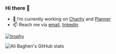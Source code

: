 <!--
**khodealib/khodealib** is a ✨ _special_ ✨ repository because its `README.md` (this file) appears on your GitHub profile.

Here are some ideas to get you started:

- 🔭 I’m currently working on ...
- 🌱 I’m currently learning ...
- 👯 I’m looking to collaborate on ...
- 🤔 I’m looking for help with ...
- 💬 Ask me about ...
- 📫 How to reach me: ...
- 😄 Pronouns: ...
- ⚡ Fun fact: ...
-->
### Hi there 👋 

- 🔭 I’m currently working on [Charity](https://github.com/khodealib/charity) and [Planner](https://github.com/khodealib/planner_backend) 
- 📫 Reach me via [email](mailto:khodealib@gmail.com), [linkedin](https://linkedin.com/in/khodealib)

[![trophy](https://github-profile-trophy.vercel.app/?username=khodealib&theme=onedark)](https://github.com/ryo-ma/github-profile-trophy)

![Ali Bagheri's GitHub stats](https://github-readme-stats.vercel.app/api?username=khodealib&show_icons=true&theme=radical)

